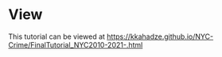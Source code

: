 # View
This tutorial can be viewed at https://kkahadze.github.io/NYC-Crime/FinalTutorial_NYC2010-2021-.html
